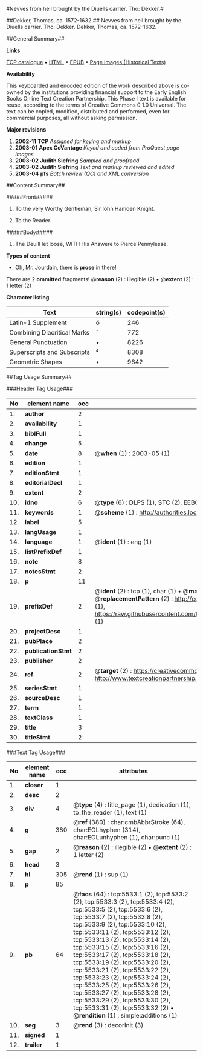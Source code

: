 #Nevves from hell brought by the Diuells carrier. Tho: Dekker.#

##Dekker, Thomas, ca. 1572-1632.##
Nevves from hell brought by the Diuells carrier. Tho: Dekker.
Dekker, Thomas, ca. 1572-1632.

##General Summary##

**Links**

[TCP catalogue](http://www.ota.ox.ac.uk/tcp/)  • 
[HTML](http://tei.it.ox.ac.uk/tcp/Texts-HTML/free/A20/A20072.html)  • 
[EPUB](http://tei.it.ox.ac.uk/tcp/Texts-EPUB/free/A20/A20072.epub) • 
[Page images (Historical Texts)](https://data.historicaltexts.jisc.ac.uk/view?pubId=eebo-99840983e&pageId=eebo-99840983e-5533-1)

**Availability**

This keyboarded and encoded edition of the
	       work described above is co-owned by the institutions
	       providing financial support to the Early English Books
	       Online Text Creation Partnership. This Phase I text is
	       available for reuse, according to the terms of Creative
	       Commons 0 1.0 Universal. The text can be copied,
	       modified, distributed and performed, even for
	       commercial purposes, all without asking permission.

**Major revisions**

1. __2002-11__ __TCP__ *Assigned for keying and markup*
1. __2003-01__ __Apex CoVantage__ *Keyed and coded from ProQuest page images*
1. __2003-02__ __Judith Siefring__ *Sampled and proofread*
1. __2003-02__ __Judith Siefring__ *Text and markup reviewed and edited*
1. __2003-04__ __pfs__ *Batch review (QC) and XML conversion*

##Content Summary##

#####Front#####

1. To the very Worthy Gentleman, Sir Iohn Hamden Knight.

1. To the Reader.

#####Body#####

1. The Deuill let loose, WITH His Answere to Pierce Pennylesse.

**Types of content**

  * Oh, Mr. Jourdain, there is **prose** in there!

There are 2 **ommitted** fragments! 
 @__reason__ (2) : illegible (2)  •  @__extent__ (2) : 1 letter (2)

**Character listing**


|Text|string(s)|codepoint(s)|
|---|---|---|
|Latin-1 Supplement|ö|246|
|Combining             Diacritical Marks|̄|772|
|General Punctuation|•|8226|
|Superscripts             and Subscripts|⁴|8308|
|Geometric Shapes|▪|9642|

##Tag Usage Summary##

###Header Tag Usage###

|No|element name|occ|attributes|
|---|---|---|---|
|1.|__author__|2||
|2.|__availability__|1||
|3.|__biblFull__|1||
|4.|__change__|5||
|5.|__date__|8| @__when__ (1) : 2003-05 (1)|
|6.|__edition__|1||
|7.|__editionStmt__|1||
|8.|__editorialDecl__|1||
|9.|__extent__|2||
|10.|__idno__|6| @__type__ (6) : DLPS (1), STC (2), EEBO-CITATION (1), PROQUEST (1), VID (1)|
|11.|__keywords__|1| @__scheme__ (1) : http://authorities.loc.gov/ (1)|
|12.|__label__|5||
|13.|__langUsage__|1||
|14.|__language__|1| @__ident__ (1) : eng (1)|
|15.|__listPrefixDef__|1||
|16.|__note__|8||
|17.|__notesStmt__|2||
|18.|__p__|11||
|19.|__prefixDef__|2| @__ident__ (2) : tcp (1), char (1)  •  @__matchPattern__ (2) : ([0-9\-]+):([0-9IVX]+) (1), (.+) (1)  •  @__replacementPattern__ (2) : http://eebo.chadwyck.com/downloadtiff?vid=$1&page=$2 (1), https://raw.githubusercontent.com/textcreationpartnership/Texts/master/tcpchars.xml#$1 (1)|
|20.|__projectDesc__|1||
|21.|__pubPlace__|2||
|22.|__publicationStmt__|2||
|23.|__publisher__|2||
|24.|__ref__|2| @__target__ (2) : https://creativecommons.org/publicdomain/zero/1.0/ (1), http://www.textcreationpartnership.org/docs/. (1)|
|25.|__seriesStmt__|1||
|26.|__sourceDesc__|1||
|27.|__term__|1||
|28.|__textClass__|1||
|29.|__title__|3||
|30.|__titleStmt__|2||


###Text Tag Usage###

|No|element name|occ|attributes|
|---|---|---|---|
|1.|__closer__|1||
|2.|__desc__|2||
|3.|__div__|4| @__type__ (4) : title_page (1), dedication (1), to_the_reader (1), text (1)|
|4.|__g__|380| @__ref__ (380) : char:cmbAbbrStroke (64), char:EOLhyphen (314), char:EOLunhyphen (1), char:punc (1)|
|5.|__gap__|2| @__reason__ (2) : illegible (2)  •  @__extent__ (2) : 1 letter (2)|
|6.|__head__|3||
|7.|__hi__|305| @__rend__ (1) : sup (1)|
|8.|__p__|85||
|9.|__pb__|64| @__facs__ (64) : tcp:5533:1 (2), tcp:5533:2 (2), tcp:5533:3 (2), tcp:5533:4 (2), tcp:5533:5 (2), tcp:5533:6 (2), tcp:5533:7 (2), tcp:5533:8 (2), tcp:5533:9 (2), tcp:5533:10 (2), tcp:5533:11 (2), tcp:5533:12 (2), tcp:5533:13 (2), tcp:5533:14 (2), tcp:5533:15 (2), tcp:5533:16 (2), tcp:5533:17 (2), tcp:5533:18 (2), tcp:5533:19 (2), tcp:5533:20 (2), tcp:5533:21 (2), tcp:5533:22 (2), tcp:5533:23 (2), tcp:5533:24 (2), tcp:5533:25 (2), tcp:5533:26 (2), tcp:5533:27 (2), tcp:5533:28 (2), tcp:5533:29 (2), tcp:5533:30 (2), tcp:5533:31 (2), tcp:5533:32 (2)  •  @__rendition__ (1) : simple:additions (1)|
|10.|__seg__|3| @__rend__ (3) : decorInit (3)|
|11.|__signed__|1||
|12.|__trailer__|1||
